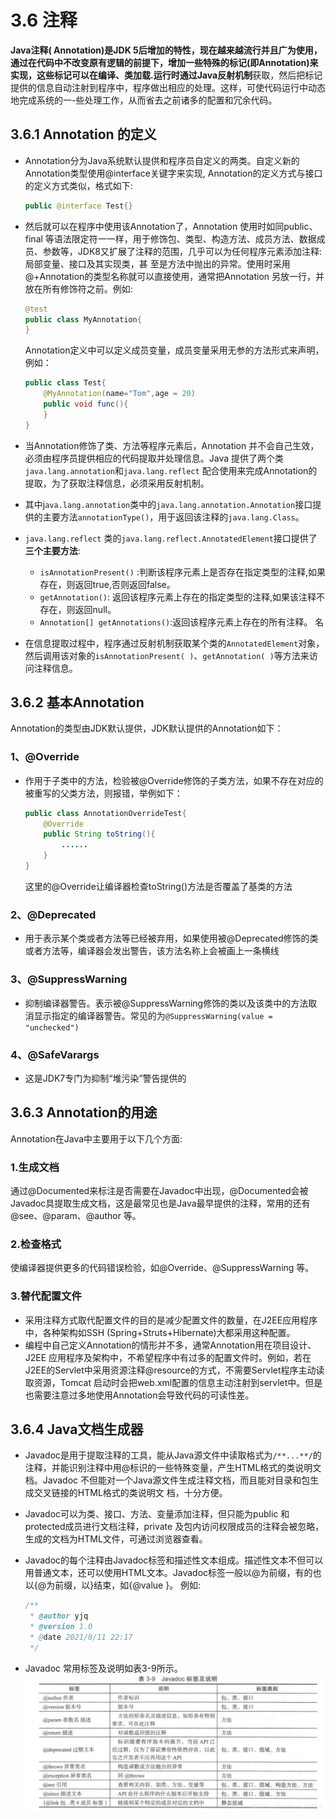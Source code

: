 

# 3.6 注释

**Java注释( Annotation)**是JDK 5后增加的特性，现在越来越流行并且广为使用，通过在代码中不改变原有逻辑的前提下，增加一些特殊的标记(即Annotation)来实现，这些标记可以在编译、类加载.运行时通过**Java反射机制**获取，然后把标记提供的信息自动注射到程序中，程序做出相应的处理。这样，可使代码运行中动态地完成系统的一-些处理工作，从而省去之前诸多的配置和冗余代码。

## 3.6.1 Annotation 的定义

- Annotation分为Java系统默认提供和程序员自定义的两类。自定义新的Annotation类型使用@interface关键字来实现, Annotation的定义方式与接口的定义方式类似，格式如下:

  ```java
  public @interface Test{}
  ```

- 然后就可以在程序中使用该Annotation了，Annotation 使用时如同public、 final 等语法限定符一一样，用于修饰包、类型、构造方法、成员方法、数据成员、参数等，JDK8又扩展了注释的范围，几乎可以为任何程序元素添加注释:局部变量、接口及其实现类，甚
  至是方法中抛出的异常。使用时采用@+Annotation的类型名称就可以直接使用，通常把Annotation 另放一行，并放在所有修饰符之前。例如:

  ```java
  @test
  public class MyAnnotation{
  }
  ```

  Annotation定义中可以定义成员变量，成员变量采用无参的方法形式来声明，例如：

  ```java
  public class Test{
      @MyAnnotation(name="Tom",age = 20)
      public void func(){
      }
  }
  ```

- 当Annotation修饰了类、方法等程序元素后，Annotation 并不会自己生效，必须由程序员提供相应的代码提取并处理信息。Java 提供了两个类`java.lang.annotation`和`java.lang.reflect` 配合使用来完成Annotation的提取，为了获取注释信息，必须采用反射机制。
- 其中j`ava.lang.annotation`类中的`java.lang.annotation.Annotation`接口提供的主要方法`annotationType()`，用于返回该注释的`java.lang.Class`。
- `java.lang.reflect` 类的`java.lang.reflect.AnnotatedElement`接口提供了**三个主要方法**:
  - `isAnnotationPresent()` :判断该程序元素上是否存在指定类型的注释,如果存在，则返回true,否则返回false。
  - `getAnnotation()`: 返回该程序元素上存在的指定类型的注释,如果该注释不存在，则返回null。
  - `Annotation[] getAnnotations()`:返回该程序元素上存在的所有注释。
    名
- 在信息提取过程中，程序通过反射机制获取某个类的`AnnotatedElement`对象，然后调用该对象的`isAnnotationPresent( )`、`getAnnotation( )`等方法来访问注释信息。

## 3.6.2 基本Annotation

Annotation的类型由JDK默认提供，JDK默认提供的Annotation如下：

### 1、@Override

- 作用于子类中的方法，检验被@Override修饰的子类方法，如果不存在对应的被重写的父类方法，则报错，举例如下：

  ```java
  public class AnnotationOverrideTest{
      @Override
      public String toString(){
          ......
      }
  }
  ```

  这里的@Override让编译器检查toString()方法是否覆盖了基类的方法

### 2、@Deprecated

- 用于表示某个类或者方法等已经被弃用，如果使用被@Deprecated修饰的类或者方法等，编译器会发出警告，该方法名称上会被画上一条横线

### 3、@SuppressWarning

- 抑制编译器警告。表示被@SuppressWarning修饰的类以及该类中的方法取消显示指定的编译器警告。常见的为`@SuppressWarning(value = "unchecked")`

### 4、@SafeVarargs

- 这是JDK7专门为抑制“堆污染”警告提供的

## 3.6.3 Annotation的用途

Annotation在Java中主要用于以下几个方面:
### 1.生成文档
通过@Documented来标注是否需要在Javadoc中出现，@Documented会被Javadoc具提取生成文档，这是最常见也是Java最早提供的注释，常用的还有@see、@param、@author 等。

### 2.检查格式

使编译器提供更多的代码错误检验，如@Override、@SuppressWarning 等。

### 3.替代配置文件

- 采用注释方式取代配置文件的目的是减少配置文件的数量，在J2EE应用程序中，各种架构如SSH (Spring+Struts+Hibernate)大都采用这种配置。
- 编程中自己定义Annotation的情形并不多，通常Annotation用在项目设计、J2EE 应用程序及架构中，不希望程序中有过多的配置文件时。例如，若在J2EE的Servlet中采用资源注释@resource的方式，不需要Servlet程序主动读取资源，Tomcat 启动时会把web.xml配置的信息主动注射到servlet中。但是也需要注意过多地使用Annotation会导致代码的可读性差。

## 3.6.4 Java文档生成器

- Javadoc是用于提取注释的工具，能从Java源文件中读取格式为`/**...**/`的注释，并能识别注释中用@标识的一些特殊变量，产生HTML格式的类说明文档。Javadoc 不但能对一个Java源文件生成注释文档，而且能对目录和包生成交叉链接的HTML格式的类说明文
  档，十分方便。

- Javadoc可以为类、接口、方法、变量添加注释，但只能为public 和protected成员进行文档注释，private 及包内访问权限成员的注释会被忽略，生成的文档为HTML文件，可通过浏览器查看。

- Javadoc的每个注释由Javadoc标签和描述性文本组成。描述性文本不但可以用普通文本，还可以使用HTML文本。Javadoc标签一般以@为前缀，有的也以{@为前缀，以}结束，如{@value }。
  例如:

  ```java
  /**
   * @author yjq
   * @version 1.0
   * @date 2021/8/11 22:17
   */
  ```

- Javadoc 常用标签及说明如表3-9所示。
  ![在这里插入图片描述](https://raw.githubusercontent.com/yijunquan-afk/img-bed-1/main/img/cb11742daaad4513ba700a79997726a1.png)

